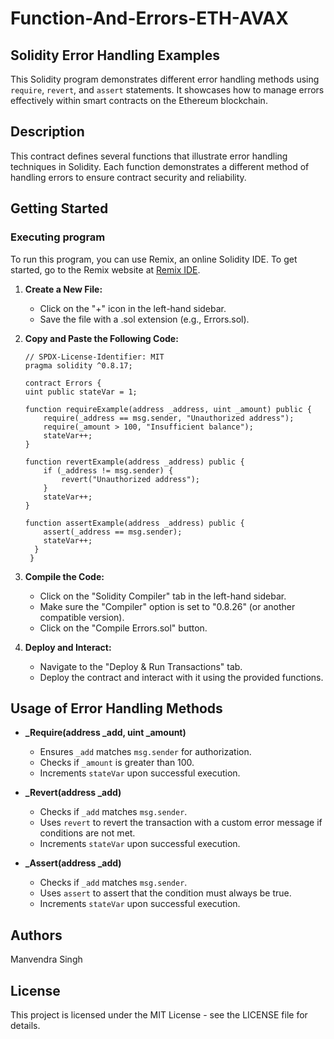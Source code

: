 
# Function-And-Errors-ETH-AVAX

## Solidity Error Handling Examples

This Solidity program demonstrates different error handling methods using `require`, `revert`, and `assert` statements. It showcases how to manage errors effectively within smart contracts on the Ethereum blockchain.

## Description

This contract defines several functions that illustrate error handling techniques in Solidity. Each function demonstrates a different method of handling errors to ensure contract security and reliability.

## Getting Started

### Executing program

To run this program, you can use Remix, an online Solidity IDE. To get started, go to the Remix website at [Remix IDE](https://remix.ethereum.org/).

1. **Create a New File:**
   - Click on the "+" icon in the left-hand sidebar.
   - Save the file with a .sol extension (e.g., Errors.sol).
   
2. **Copy and Paste the Following Code:**

    ```solidity
   // SPDX-License-Identifier: MIT
    pragma solidity ^0.8.17;

   contract Errors {
    uint public stateVar = 1;

    function requireExample(address _address, uint _amount) public {
        require(_address == msg.sender, "Unauthorized address");
        require(_amount > 100, "Insufficient balance");
        stateVar++;
    }

    function revertExample(address _address) public {
        if (_address != msg.sender) {
            revert("Unauthorized address");
        }
        stateVar++;
    }

    function assertExample(address _address) public {
        assert(_address == msg.sender);
        stateVar++;
      }
     }
   ```
   
4. **Compile the Code:**
   - Click on the "Solidity Compiler" tab in the left-hand sidebar.
   - Make sure the "Compiler" option is set to "0.8.26" (or another compatible version).
   - Click on the "Compile Errors.sol" button.

5. **Deploy and Interact:**
   - Navigate to the "Deploy & Run Transactions" tab.
   - Deploy the contract and interact with it using the provided functions.

## Usage of Error Handling Methods

- **_Require(address _add, uint _amount)**
  - Ensures `_add` matches `msg.sender` for authorization.
  - Checks if `_amount` is greater than 100.
  - Increments `stateVar` upon successful execution.

- **_Revert(address _add)**
  - Checks if `_add` matches `msg.sender`.
  - Uses `revert` to revert the transaction with a custom error message if conditions are not met.
  - Increments `stateVar` upon successful execution.

- **_Assert(address _add)**
  - Checks if `_add` matches `msg.sender`.
  - Uses `assert` to assert that the condition must always be true.
  - Increments `stateVar` upon successful execution.

## Authors

Manvendra Singh

## License

This project is licensed under the MIT License - see the LICENSE file for details.
